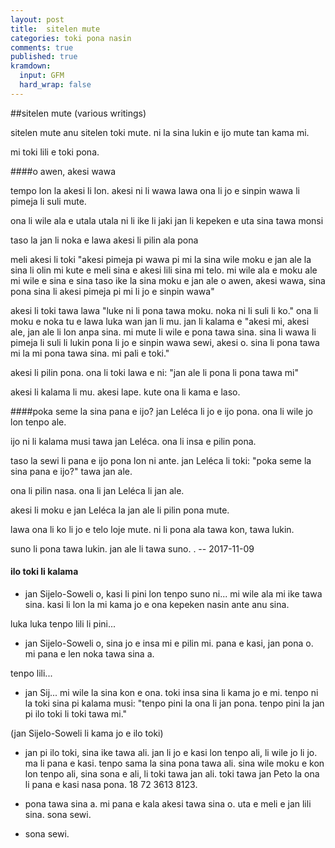 ```yaml
---
layout: post
title:  sitelen mute
categories: toki pona nasin
comments: true
published: true
kramdown:
  input: GFM
  hard_wrap: false
---
```


##sitelen mute (various writings)

sitelen mute anu sitelen toki mute.
ni la sina lukin e ijo mute tan kama mi.

mi toki lili e toki pona.


####o awen, akesi wawa

tempo lon la akesi li lon.
akesi ni li wawa lawa
ona li jo e sinpin wawa li pimeja li suli mute.

ona li wile ala e utala
utala ni li ike li jaki
jan li kepeken e uta sina tawa monsi

taso la jan li noka e lawa
akesi li pilin ala pona

meli akesi li toki
"akesi pimeja pi wawa pi mi
la sina wile moku e jan ale
la sina li olin mi
kute e meli sina e akesi lili sina
mi telo.
mi wile ala e moku ale
mi wile e sina e sina taso
ike la sina moku e jan ale
o awen, akesi wawa, sina pona
sina li akesi pimeja pi mi
li jo e sinpin wawa"

akesi li toki tawa lawa
"luke ni li pona tawa moku.
noka ni li suli li ko."
ona li moku e noka tu
e lawa luka wan
jan li mu.
jan li kalama e
"akesi mi, akesi ale,
jan ale li lon anpa sina.
mi mute li wile e pona tawa sina.
sina li wawa li pimeja li suli
li lukin pona li jo e sinpin wawa sewi,
akesi o.
sina li pona tawa mi
la mi pona tawa sina.
mi pali e toki."

akesi li pilin pona.
ona li toki lawa e ni:
"jan ale li pona li pona tawa mi"

akesi li kalama li mu.
akesi lape.
kute ona li kama e laso.


####poka seme la sina pana e ijo?
jan Leléca li jo e ijo pona.
ona li wile jo lon tenpo ale.

ijo ni li kalama musi tawa jan Leléca.
ona li insa e pilin pona.

taso la sewi li pana e ijo pona lon ni ante.
jan Leléca li toki:
"poka seme la sina pana e ijo?"
tawa jan ale.

ona li pilin nasa.
ona li jan Leléca li jan ale.

akesi li moku e jan Leléca 
la jan ale li pilin pona mute.

lawa ona li ko li jo e telo loje mute.
ni li pona ala tawa kon, tawa lukin.

suno li pona tawa lukin.
jan ale li tawa suno.
.  -- 2017-11-09 


#### ilo toki li kalama

- jan Sijelo-Soweli o,
kasi li pini lon tenpo suno ni...
mi wile ala mi ike tawa sina.
kasi li lon
la mi kama jo e ona kepeken
nasin ante anu sina.

luka luka tenpo lili li pini...

- jan Sijelo-Soweli o,
sina jo e insa mi e pilin mi.
pana e kasi, jan pona o.
mi pana e len noka tawa sina a.

tenpo lili...

- jan Sij... mi wile la sina kon e ona.
toki insa sina li kama jo e mi.
tenpo ni la toki sina pi kalama musi:
"tenpo pini la ona li jan pona.
tenpo pini la jan pi ilo toki li toki tawa mi."

(jan Sijelo-Soweli li kama jo e ilo toki)
- jan pi ilo toki, sina ike tawa ali.
jan li jo e kasi lon tenpo ali,
li wile jo li jo.
ma li pana e kasi.
tenpo sama la sina pona tawa ali.
sina wile moku e kon lon tenpo ali,
sina sona e ali, li toki tawa jan ali.
toki tawa jan Peto la
ona li pana e kasi nasa pona.
18 72 3613 8123.

- pona tawa sina a.
mi pana e kala akesi tawa sina o.
uta e meli e jan lili sina.
sona sewi.

- sona sewi.
